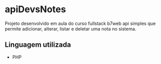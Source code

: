 # apiDevsNotes
Projeto desenvolvido em aula do curso fullstack b7web
api simples que permite adicionar, alterar, listar e deletar uma nota no sistema.

## Linguagem utilizada
- PHP
